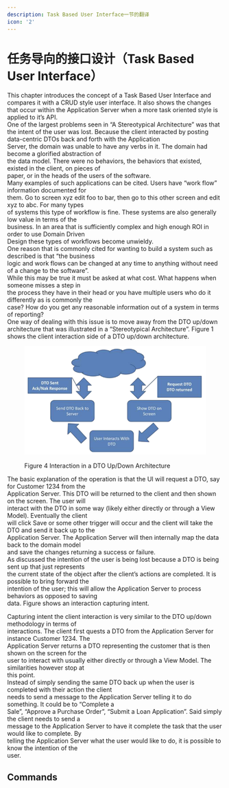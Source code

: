 ```yaml
---
description: Task Based User Interface一节的翻译
icon: '2'
---
```


# 任务导向的接口设计（Task Based User Interface）

This chapter introduces the concept of a Task Based User Interface and compares it with a CRUD style user interface. It also shows the changes that occur within the Application Server when a more task oriented style is applied to it’s API.\
One of the largest problems seen in “A Stereotypical Architecture” was that the intent of the user was lost. Because the client interacted by posting data-centric DTOs back and forth with the Application\
Server, the domain was unable to have any verbs in it. The domain had become a glorified abstraction of\
the data model. There were no behaviors, the behaviors that existed, existed in the client, on pieces of\
paper, or in the heads of the users of the software.\
Many examples of such applications can be cited. Users have “work flow” information documented for\
them. Go to screen xyz edit foo to bar, then go to this other screen and edit xyz to abc. For many types\
of systems this type of workflow is fine. These systems are also generally low value in terms of the\
business. In an area that is sufficiently complex and high enough ROI in order to use Domain Driven\
Design these types of workflows become unwieldy.\
One reason that is commonly cited for wanting to build a system such as described is that “the business\
logic and work flows can be changed at any time to anything without need of a change to the software”.\
While this may be true it must be asked at what cost. What happens when someone misses a step in\
the process they have in their head or you have multiple users who do it differently as is commonly the\
case? How do you get any reasonable information out of a system in terms of reporting?\
One way of dealing with this issue is to move away from the DTO up/down architecture that was illustrated in a “Stereotypical Architecture”. Figure 1 shows the client interaction side of a DTO up/down architecture.

<figure><img src=".gitbook/assets/image (2).png" alt=""><figcaption><p>Figure 4 Interaction in a DTO Up/Down Architecture</p></figcaption></figure>

The basic explanation of the operation is that the UI will request a DTO, say for Customer 1234 from the\
Application Server. This DTO will be returned to the client and then shown on the screen. The user will\
interact with the DTO in some way (likely either directly or through a View Model). Eventually the client\
will click Save or some other trigger will occur and the client will take the DTO and send it back up to the\
Application Server. The Application Server will then internally map the data back to the domain model\
and save the changes returning a success or failure.\
As discussed the intention of the user is being lost because a DTO is being sent up that just represents\
the current state of the object after the client’s actions are completed. It is possible to bring forward the\
intention of the user; this will allow the Application Server to process behaviors as opposed to saving\
data. Figure shows an interaction capturing intent.

Capturing intent the client interaction is very similar to the DTO up/down methodology in terms of\
interactions. The client first quests a DTO from the Application Server for instance Customer 1234. The\
Application Server returns a DTO representing the customer that is then shown on the screen for the\
user to interact with usually either directly or through a View Model. The similarities however stop at\
this point.\
Instead of simply sending the same DTO back up when the user is completed with their action the client\
needs to send a message to the Application Server telling it to do something. It could be to “Complete a\
Sale”, “Approve a Purchase Order”, “Submit a Loan Application”. Said simply the client needs to send a\
message to the Application Server to have it complete the task that the user would like to complete. By\
telling the Application Server what the user would like to do, it is possible to know the intention of the\
user.

## Commands
